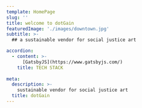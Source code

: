 ```yaml
---
template: HomePage
slug: ''
title: welcome to dotGain
featuredImage: './images/downtown.jpg'
subtitle: >-
  ## a sustainable vendor for social justice art

accordion:
  - content: >-
      [GatsbyJS](https://www.gatsbyjs.com/)
    title: TECH STACK
 
meta:
  description: >-
    sustainable vendor for social justice art
  title: dotGain
---
```



##


